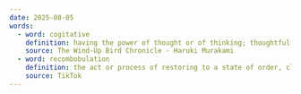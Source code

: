 ```yaml
---
date: 2025-08-05
words:
  - word: cogitative
    definition: having the power of thought or of thinking; thoughtful.
    source: The Wind-Up Bird Chronicle - Haruki Murakami
  - word: recombobulation
    definition: the act or process of restoring to a state of order, clarity, or proper functioning after a period of disorganization or confusion.
    source: TikTok
---
```

